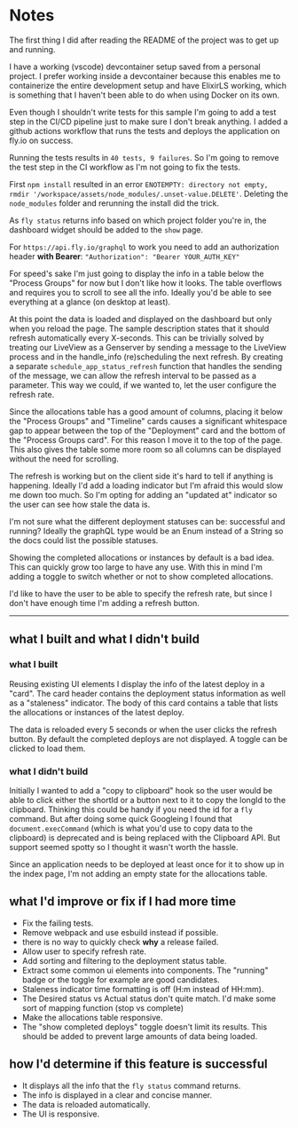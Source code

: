 # Notes
The first thing I did after reading the README of the project was to get up and running.

I have a working (vscode) devcontainer setup saved from a personal project.
I prefer working inside a devcontainer because this enables me to containerize the entire development setup and have ElixirLS working,
which is something that I haven't been able to do when using Docker on its own.

Even though I shouldn't write tests for this sample I'm going to add a test step in the CI/CD pipeline just to make sure I don't break anything.
I added a github actions workflow that runs the tests and deploys the application on fly.io on success.

Running the tests results in `40 tests, 9 failures`. So I'm going to remove the test step in the CI workflow as I'm not going to fix the tests.

First `npm install` resulted in an error `ENOTEMPTY: directory not empty, rmdir '/workspace/assets/node_modules/.unset-value.DELETE'`. Deleting the `node_modules` folder and rerunning the install did the trick.

As `fly status` returns info based on which project folder you're in, the dashboard widget should be added to the `show` page.

For `https://api.fly.io/graphql` to work you need to add an authorization header **with Bearer**:
`"Authorization": "Bearer YOUR_AUTH_KEY"`

For speed's sake I'm just going to display the info in a table below the "Process Groups" for now but I don't like how it looks.
The table overflows and requires you to scroll to see all the info.
Ideally you'd be able to see everything at a glance (on desktop at least).

At this point the data is loaded and displayed on the dashboard but only when you reload the page.
The sample description states that it should refresh automatically every X-seconds.
This can be trivially solved by treating our LiveView as a Genserver by sending a message to the LiveView process and in the handle_info (re)scheduling the next refresh.
By creating a separate `schedule_app_status_refresh` function that handles the sending of the message,
we can allow the refresh interval to be passed as a parameter.
This way we could, if we wanted to, let the user configure the refresh rate.

Since the allocations table has a good amount of columns, placing it below the "Process Groups" and "Timeline" cards
causes a significant whitespace gap to appear between the top of the "Deployment" card and the bottom of the "Process Groups card".
For this reason I move it to the top of the page.
This also gives the table some more room so all columns can be displayed without the need for scrolling.

The refresh is working but on the client side it's hard to tell if anything is happening.
Ideally I'd add a loading indicator but I'm afraid this would slow me down too much.
So I'm opting for adding an "updated at" indicator so the user can see how stale the data is.

I'm not sure what the different deployment statuses can be: successful and running?
Ideally the graphQL type would be an Enum instead of a String so the docs could list the possible statuses.

Showing the completed allocations or instances by default is a bad idea. This can quickly grow too large to have any use.
With this in mind I'm adding a toggle to switch whether or not to show completed allocations.

I'd like to have the user to be able to specify the refresh rate, but since I don't have enough time I'm adding a refresh button.

-----

## what I built and what I didn't build

### what I built
Reusing existing UI elements I display the info of the latest deploy in a "card". The card header contains the deployment status information as well as a "staleness" indicator. The body of this card contains a table that lists the allocations or instances of the latest deploy.

The data is reloaded every 5 seconds or when the user clicks the refresh button.
By default the completed deploys are not displayed. A toggle can be clicked to load them.

### what I didn't build
Initially I wanted to add a "copy to clipboard" hook so the user would be able to click either the shortId or a button next to it to copy the longId to the clipboard. Thinking this could be handy if you need the id for a `fly` command. But after doing some quick Googleing I found that `document.execCommand` (which is what you'd use to copy data to the clipboard) is deprecated and is being replaced with the Clipboard API. But support seemed spotty so I thought it wasn't worth the hassle.

Since an application needs to be deployed at least once for it to show up in the index page, I'm not adding an empty state for the allocations table.

## what I'd improve or fix if I had more time
- Fix the failing tests.
- Remove webpack and use esbuild instead if possible.
- there is no way to quickly check **why** a release failed.
- Allow user to specify refresh rate.
- Add sorting and filtering to the deployment status table.
- Extract some common ui elements into components. The "running" badge or the toggle for example are good candidates.
- Staleness indicator time formatting is off (H:m instead of HH:mm).
- The Desired status vs Actual status don't quite match. I'd make some sort of mapping function (stop vs complete)
- Make the allocations table responsive.
- The "show completed deploys" toggle doesn't limit its results. This should be added to prevent large amounts of data being loaded.

## how I'd determine if this feature is successful

- It displays all the info that the `fly status` command returns.
- The info is displayed in a clear and concise manner.
- The data is reloaded automatically.
- The UI is responsive.
